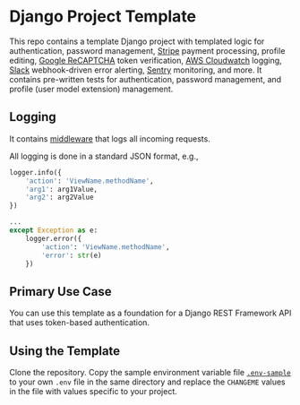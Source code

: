 # Django Project Template

This repo contains a template Django project with templated logic for authentication, password management, [Stripe](https://stripe.com) payment processing, profile editing, [Google ReCAPTCHA](https://www.google.com/recaptcha/about/) token verification, [AWS Cloudwatch](https://aws.amazon.com/cloudwatch/) logging, [Slack](https://slack.com/) webhook-driven error alerting, [Sentry](https://sentry.io) monitoring, and more. It contains pre-written tests for authentication, password management, and profile (user model extension) management.

## Logging

It contains [middleware](./src/api/middleware/logging.py) that logs all incoming requests.

All logging is done in a standard JSON format, e.g.,

```python
logger.info({
    'action': 'ViewName.methodName',
    'arg1': arg1Value,
    'arg2': arg2Value
})

...
except Exception as e:
    logger.error({
        'action': 'ViewName.methodName',
        'error': str(e)
    })

```

## Primary Use Case

You can use this template as a foundation for a Django REST Framework API that uses token-based authentication.

## Using the Template

Clone the repository. Copy the sample environment variable file [`.env-sample`](./src/project/.env-sample) to your own `.env` file in the same directory and replace the `CHANGEME` values in the file with values specific to your project.
